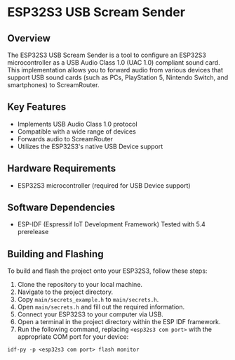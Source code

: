 # ESP32S3 USB Scream Sender

## Overview

The ESP32S3 USB Scream Sender is a tool to configure an ESP32S3 microcontroller as a USB Audio Class 1.0 (UAC 1.0) compliant sound card. This implementation allows you to forward audio from various devices that support USB sound cards (such as PCs, PlayStation 5, Nintendo Switch, and smartphones) to ScreamRouter.

## Key Features

- Implements USB Audio Class 1.0 protocol
- Compatible with a wide range of devices
- Forwards audio to ScreamRouter
- Utilizes the ESP32S3's native USB Device support

## Hardware Requirements

- ESP32S3 microcontroller (required for USB Device support)

## Software Dependencies

- ESP-IDF (Espressif IoT Development Framework) Tested with 5.4 prerelease

## Building and Flashing

To build and flash the project onto your ESP32S3, follow these steps:

1. Clone the repository to your local machine.
2. Navigate to the project directory.
3. Copy `main/secrets_example.h` to `main/secrets.h`.
4. Open `main/secrets.h` and fill out the required information.
5. Connect your ESP32S3 to your computer via USB.
6. Open a terminal in the project directory within the ESP IDF framework.
7. Run the following command, replacing `<esp32s3 com port>` with the appropriate COM port for your device:

```
idf-py -p <esp32s3 com port> flash monitor
```